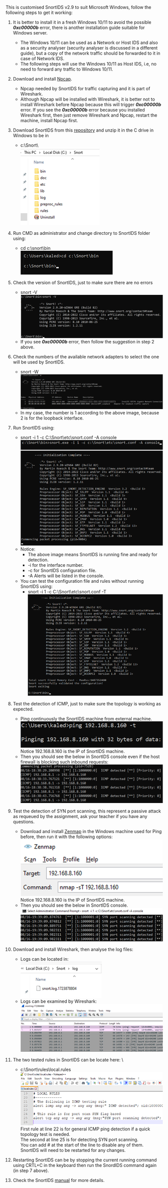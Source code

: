 This is customised SnortIDS v2.9 to suit Microsoft Windows, follow the following steps to get it working:

1. It is better to install it in a fresh Windows 10/11 to avoid the possible **_0xc00000b_** error, there is another installation guide suitable for Windows server.
    - The Windows 10/11 can be used as a Network or Host IDS and also as a security analyser (security analyser is discussed in a different guide), but a copy of the network traffic should be forwarded to it in case of Network IDS.
    - The following steps will use the Windows 10/11 as Host IDS, i.e, no need to forward any traffic to Windows 10/11.
1. Download and install [Npcap](https://npcap.com/dist/npcap-1.79.exe).

   - Npcap needed by SnortIDS for traffic capturing and it is part of Wireshark.
   - Although Npcap  will be installed with Wireshark, it is better not to install Wireshark before Npcap because this will trigger **_0xc00000b_** error. If you see the **_0xc00000b_** error because you installed Wireshark first, then just remove Wireshark and Npcap, restart the machine, install Npcap first.
   
1. Download SnortIDS from this [repository](https://github.com/kaledaljebur/snortids-windows/raw/main/Snort.zip) and unzip it in the C drive in Windows to be in
   - c:\Snort\ \
     ![alt text](images/snort-in-c-drive.png)
1. Run CMD as administrator and change directory to SnortIDS folder using:
   - cd c:\snort\bin \
     ![alt text](images/changedir.png)
1. Check the version of SnortIDS, just to make sure there are no errors
    - snort -V \
     ![alt text](images/snort-version.png)
    - If you see **_0xc00000b_** error, then follow the suggestion in step 2 above.
1. Check the numbers of the available network adapters to select the one will be used by SnortIDS. 
   - snort -W
     ![alt text](images/snort-w.png)
   - In my case, the number is 1 according to the above image, because 2 is for the loopback interface.

1. Run SnortIDS using:
   - snort -i 1 -c C:\Snort\etc\snort.conf -A console \
     ![alt text](images/snort-run.png)
     ![alt text](images/snort-running.png)
   - Notice:
     - The above image means SnortIDS is running fine and ready for detection.
     - -i for the interface number.
     - -c for SnortIDS configuration file.
     - -A Alerts will be listed in the console.
    - You can test the configuration file and rules without running SnortIDS using:
      - snort -i 1 -c C:\Snort\etc\snort.conf -T \
      ![alt text](images/snort-test.png)
1. Test the detection of ICMP, just to make sure the topology is working as expected.

   - Ping continuously the SnortIDS machine from external machine. \
     ![alt text](images/ping.png) \
     Notice 192.168.8.160 is the IP of SnortIDS machine.
   - Then you should see the below in SnortIDS console even if the host firewall is blocking such inbound requests: \
     ![alt text](images/snort-icmp.png)

1. Test the detection of SYN port scanning, this represent a passive attack as requeued by the assignment, ask your teacher if you have any questions.
   - Download and install [Zenmap](https://nmap.org/dist/nmap-7.95-setup.exe) in the Windows machine used for Ping before, then run it with the following options: \
     ![alt text](images/zenmap.png) \
     Notice 192.168.8.160 is the IP of SnortIDS machine.
   - Then you should see the below in SnortIDS console. \
     ![alt text](images/nmap.png)
1. Download and install Wireshark, then analyse the log files:
   - Logs can be located in: \
     ![alt text](images/log.png)
   - Logs can be examined by Wireshark: \
     ![alt text](images/wireshark.png)
1. The two tested rules in SnortIDS can be locate here: \
    - c:\Snort\rules\local.rules \
      ![alt text](images/rules.png) \
      First rule at line 22 is for general ICMP ping detection if a quick topology test is needed. \
      The second at line 25 is for detecting SYN port scanning. \
      You can add # at the start of the line to disable any of them. \
      SnortIDS will need to be restarted for any changes. 

1. Restarting SnortIDS can be by stopping the current running command using CRTL+C in the keyboard then run the SnordIDS command again (in step 7 above).
1. Check the SnortIDS [manual](http://manual-snort-org.s3-website-us-east-1.amazonaws.com/) for more details.